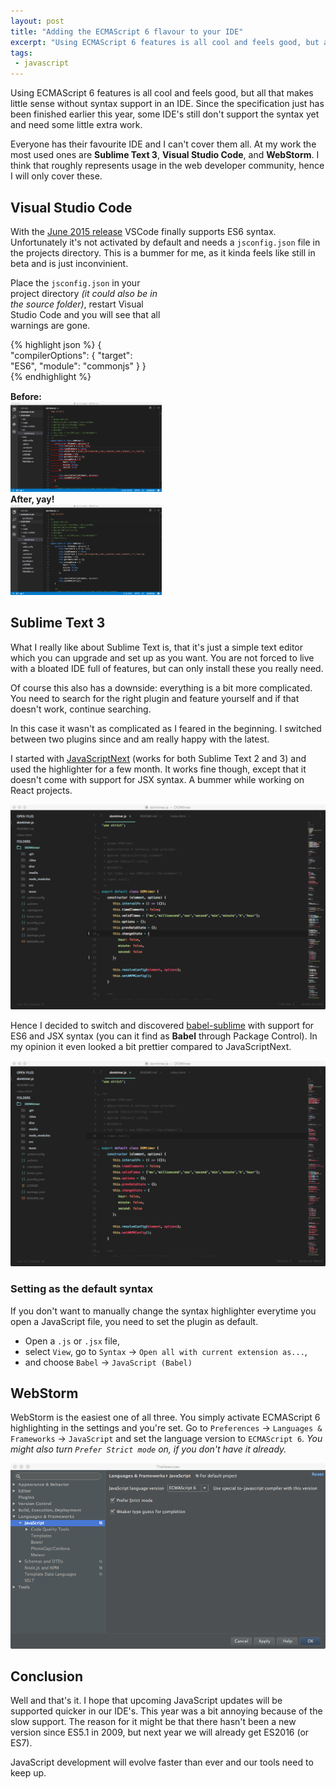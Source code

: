 ```yaml
---
layout: post
title: "Adding the ECMAScript 6 flavour to your IDE"
excerpt: "Using ECMAScript 6 features is all cool and feels good, but all that makes little sense without syntax support in an IDE."
tags:
 - javascript
---
```


Using ECMAScript 6 features is all cool and feels good, but all that makes little sense without syntax support in an IDE. Since the specification just has been finished earlier this year, some IDE's still don't support the syntax yet and need some little extra work.

Everyone has their favourite IDE and I can't cover them all. At my work the most used ones are **Sublime Text 3**, **Visual Studio Code**, and **WebStorm**. I think that roughly represents usage in the web developer community, hence I will only cover these.

## Visual Studio Code

With the [June 2015 release](http://blogs.msdn.com/b/vscode/archive/2015/07/06/vs-code-es6.aspx) VSCode finally supports ES6 syntax. Unfortunately it's not activated by default and needs a `jsconfig.json` file in the projects directory. This is a bummer for me, as it kinda feels like still in beta and is just inconvinient.

<div class="clearfix">
<p class="left" style="width:50%;">
Place the <code>jsconfig.json</code> in your project directory <em>(it could also be in the source folder)</em>, restart Visual Studio Code and you will see that all warnings are gone.
</p>
<div class="right" style="width:45%;">
{% highlight json %}
{
  "compilerOptions": {
    "target": "ES6",
    "module": "commonjs"
  }
}
{% endhighlight %}
</div>
</div>

<div class="clearfix" style="margin-top:15px;">
    <div class="left" style="width:48%;">
        <strong>Before:</strong>
        <a href="/../assets/img/2015-10/vsc-without-es6.png" target="_blank"><img class="screenshot" src="/../assets/img/2015-10/vsc-without-es6.png"></a>
    </div>
    <div class="right" style="width:48%;">
        <strong>After, yay!</strong>
        <a href="/../assets/img/2015-10/vsc-with-es6.png" target="_blank"><img class="screenshot" src="/../assets/img/2015-10/vsc-with-es6.png"></a>
    </div>
</div>

## Sublime Text 3

What I really like about Sublime Text is, that it's just a simple text editor which you can upgrade and set up as you want. You are not forced to live with a bloated IDE full of features, but can only install these you really need.

Of course this also has a downside: everything is a bit more complicated. You need to search for the right plugin and feature yourself and if that doesn't work, continue searching.

In this case it wasn't as complicated as I feared in the beginning. I switched between two plugins since and am really happy with the latest.

I started with [JavaScriptNext](https://packagecontrol.io/packages/JavaScriptNext%20-%20ES6%20Syntax) (works for both Sublime Text 2 and 3) and used the highlighter for a few month. It works fine though, except that it doesn't come with support for JSX syntax. A bummer while working on React projects.

<a href="/../assets/img/2015-10/sublimetext-es6-jsnext.png" target="_blank"><img class="screenshot" src="/../assets/img/2015-10/sublimetext-es6-jsnext.png"></a>

Hence I decided to switch and discovered [babel-sublime](https://github.com/babel/babel-sublime) with support for ES6 and JSX syntax (you can it find as **Babel** through Package Control). In my opinion it even looked a bit prettier compared to JavaScriptNext.

<a href="/../assets/img/2015-10/sublimetext-es6-babel.png" target="_blank"><img class="screenshot" src="/../assets/img/2015-10/sublimetext-es6-babel.png"></a>

### Setting as the default syntax

If you don't want to manually change the syntax highlighter everytime you open a JavaScript file, you need to set the plugin as default.

- Open a `.js` or `.jsx` file,
- select `View`, go to `Syntax` -> `Open all with current extension as...`,
- and choose `Babel` -> `JavaScript (Babel)`

## WebStorm

WebStorm is the easiest one of all three. You simply activate ECMAScript 6 highlighting in the settings and you're set. Go to `Preferences` -> `Languages & Frameworks` -> `JavaScript` and set the language version to `ECMAScript 6`. *You might also turn `Prefer Strict mode` on, if you don't have it already.*

<a href="/../assets/img/2015-10/webstorm-es6.png" target="_blank"><img class="screenshot" src="/../assets/img/2015-10/webstorm-es6.png"></a>

## Conclusion

Well and that's it. I hope that upcoming JavaScript updates will be supported quicker in our IDE's. This year was a bit annoying because of the slow support. The reason for it might be that there hasn't been a new version since ES5.1 in 2009, but next year we will already get ES2016 (or ES7).

JavaScript development will evolve faster than ever and our tools need to keep up.